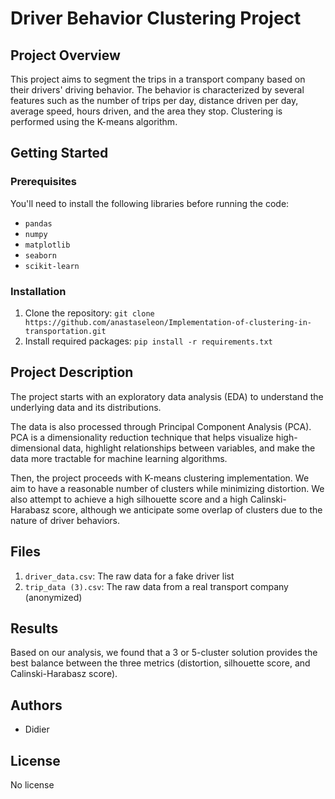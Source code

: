 # Driver Behavior Clustering Project

## Project Overview
This project aims to segment the trips in a transport company based on their drivers' driving behavior. The behavior is characterized by several features such as the number of trips per day, distance driven per day, average speed, hours driven, and the area they stop. Clustering is performed using the K-means algorithm. 

## Getting Started
### Prerequisites
You'll need to install the following libraries before running the code:
- `pandas`
- `numpy`
- `matplotlib`
- `seaborn`
- `scikit-learn`

### Installation
1. Clone the repository: `git clone https://github.com/anastaseleon/Implementation-of-clustering-in-transportation.git`
2. Install required packages: `pip install -r requirements.txt`

## Project Description
The project starts with an exploratory data analysis (EDA) to understand the underlying data and its distributions. 

The data is also processed through Principal Component Analysis (PCA). PCA is a dimensionality reduction technique that helps visualize high-dimensional data, highlight relationships between variables, and make the data more tractable for machine learning algorithms.

Then, the project proceeds with K-means clustering implementation. We aim to have a reasonable number of clusters while minimizing distortion. We also attempt to achieve a high silhouette score and a high Calinski-Harabasz score, although we anticipate some overlap of clusters due to the nature of driver behaviors.

## Files
1. `driver_data.csv`: The raw data for a fake driver list
2. `trip_data (3).csv`: The raw data from a real transport company (anonymized)

## Results
Based on our analysis, we found that a 3 or 5-cluster solution provides the best balance between the three metrics (distortion, silhouette score, and Calinski-Harabasz score).

## Authors
- Didier

## License
No license
